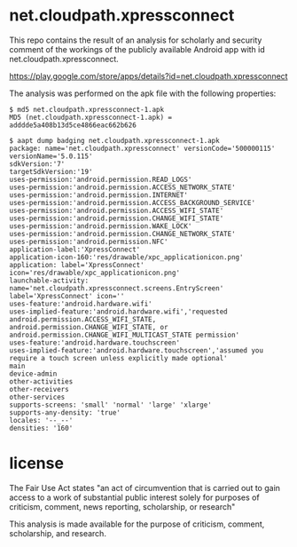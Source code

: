 net.cloudpath.xpressconnect
===========================

This repo contains the result of an analysis for scholarly and security comment of the workings of the publicly available Android app with id net.cloudpath.xpressconnect. 

https://play.google.com/store/apps/details?id=net.cloudpath.xpressconnect

The analysis was performed on the apk file with the following properties:

```shell
$ md5 net.cloudpath.xpressconnect-1.apk 
MD5 (net.cloudpath.xpressconnect-1.apk) = adddde5a408b13d5ce4866eac662b626

$ aapt dump badging net.cloudpath.xpressconnect-1.apk 
package: name='net.cloudpath.xpressconnect' versionCode='500000115' versionName='5.0.115'
sdkVersion:'7'
targetSdkVersion:'19'
uses-permission:'android.permission.READ_LOGS'
uses-permission:'android.permission.ACCESS_NETWORK_STATE'
uses-permission:'android.permission.INTERNET'
uses-permission:'android.permission.ACCESS_BACKGROUND_SERVICE'
uses-permission:'android.permission.ACCESS_WIFI_STATE'
uses-permission:'android.permission.CHANGE_WIFI_STATE'
uses-permission:'android.permission.WAKE_LOCK'
uses-permission:'android.permission.CHANGE_NETWORK_STATE'
uses-permission:'android.permission.NFC'
application-label:'XpressConnect'
application-icon-160:'res/drawable/xpc_applicationicon.png'
application: label='XpressConnect' icon='res/drawable/xpc_applicationicon.png'
launchable-activity: name='net.cloudpath.xpressconnect.screens.EntryScreen'  label='XpressConnect' icon=''
uses-feature:'android.hardware.wifi'
uses-implied-feature:'android.hardware.wifi','requested android.permission.ACCESS_WIFI_STATE, android.permission.CHANGE_WIFI_STATE, or android.permission.CHANGE_WIFI_MULTICAST_STATE permission'
uses-feature:'android.hardware.touchscreen'
uses-implied-feature:'android.hardware.touchscreen','assumed you require a touch screen unless explicitly made optional'
main
device-admin
other-activities
other-receivers
other-services
supports-screens: 'small' 'normal' 'large' 'xlarge'
supports-any-density: 'true'
locales: '--_--'
densities: '160'
```


license
===========================

The Fair Use Act states "an act of circumvention that is carried out to gain access to a work of substantial public interest solely for purposes of criticism, comment, news reporting, scholarship, or research"

This analysis is made available for the purpose of criticism, comment, scholarship, and research.


